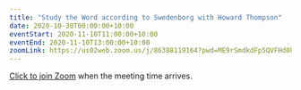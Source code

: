```yaml
---
title: "Study the Word according to Swedenborg with Howard Thompson"
date: 2020-10-30T00:00:00+10:00
eventStart: 2020-11-10T11:00:00+10:00
eventEnd: 2020-11-10T13:00:00+10:00
zoomLink: https://us02web.zoom.us/j/86388119164?pwd=ME9rSmdkdFp5QVFHd0hIbDZmNXhRQT09
---
```


[Click to join Zoom](https://us02web.zoom.us/j/86388119164?pwd=ME9rSmdkdFp5QVFHd0hIbDZmNXhRQT09) when the meeting time arrives.